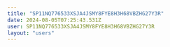 ```yaml
---
title: "SP11NQ776533XSJA4JSMY8FYE8H3H68VBZHG27Y3R"
date: 2024-08-05T07:25:43.531Z
user: SP11NQ776533XSJA4JSMY8FYE8H3H68VBZHG27Y3R
layout: "users"
---
```

    